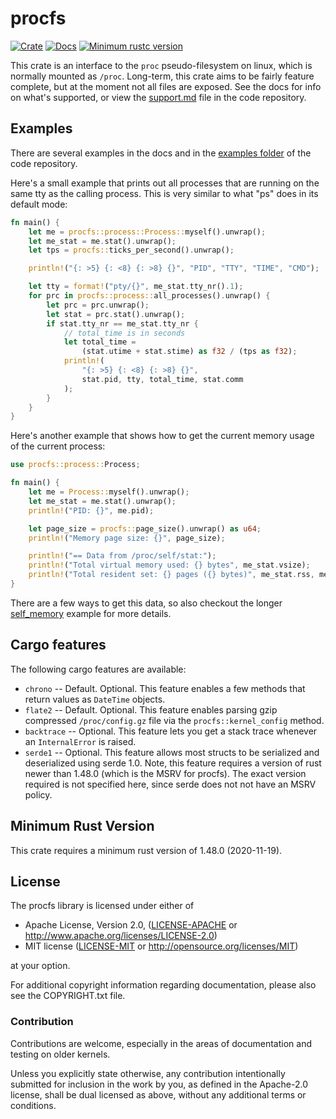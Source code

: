 procfs
======

[![Crate](https://img.shields.io/crates/v/procfs.svg)](https://crates.io/crates/procfs)
[![Docs](https://docs.rs/procfs/badge.svg)](https://docs.rs/procfs)
[![Minimum rustc version](https://img.shields.io/badge/rustc-1.48+-lightgray.svg)](https://github.com/eminence/procfs#minimum-rust-version)


This crate is an interface to the `proc` pseudo-filesystem on linux, which is normally mounted as `/proc`.
Long-term, this crate aims to be fairly feature complete, but at the moment not all files are exposed.
See the docs for info on what's supported, or view the [support.md](https://github.com/eminence/procfs/blob/master/support.md)
file in the code repository.

## Examples
There are several examples in the docs and in the [examples folder](https://github.com/eminence/procfs/tree/master/examples)
of the code repository.

Here's a small example that prints out all processes that are running on the same tty as the calling
process.  This is very similar to what "ps" does in its default mode:

```rust
fn main() {
    let me = procfs::process::Process::myself().unwrap();
    let me_stat = me.stat().unwrap();
    let tps = procfs::ticks_per_second().unwrap();

    println!("{: >5} {: <8} {: >8} {}", "PID", "TTY", "TIME", "CMD");

    let tty = format!("pty/{}", me_stat.tty_nr().1);
    for prc in procfs::process::all_processes().unwrap() {
        let prc = prc.unwrap();
        let stat = prc.stat().unwrap();
        if stat.tty_nr == me_stat.tty_nr {
            // total_time is in seconds
            let total_time =
                (stat.utime + stat.stime) as f32 / (tps as f32);
            println!(
                "{: >5} {: <8} {: >8} {}",
                stat.pid, tty, total_time, stat.comm
            );
        }
    }
}

```

Here's another example that shows how to get the current memory usage of the current process:

```rust
use procfs::process::Process;

fn main() {
    let me = Process::myself().unwrap();
    let me_stat = me.stat().unwrap();
    println!("PID: {}", me.pid);

    let page_size = procfs::page_size().unwrap() as u64;
    println!("Memory page size: {}", page_size);

    println!("== Data from /proc/self/stat:");
    println!("Total virtual memory used: {} bytes", me_stat.vsize);
    println!("Total resident set: {} pages ({} bytes)", me_stat.rss, me_stat.rss as u64 * page_size);
}

```

There are a few ways to get this data, so also checkout the longer
[self_memory](https://github.com/eminence/procfs/blob/master/examples/self_memory.rs) example for more
details.

## Cargo features

The following cargo features are available:

* `chrono` -- Default.  Optional.  This feature enables a few methods that return values as `DateTime` objects.
* `flate2` -- Default.  Optional.  This feature enables parsing gzip compressed `/proc/config.gz` file via the `procfs::kernel_config` method.
* `backtrace` -- Optional.  This feature lets you get a stack trace whenever an `InternalError` is raised.
* `serde1` -- Optional.  This feature allows most structs to be serialized and deserialized using serde 1.0.  Note, this
feature requires a version of rust newer than 1.48.0 (which is the MSRV for procfs).  The exact version required is not
specified here, since serde does not not have an MSRV policy.

## Minimum Rust Version

This crate requires a minimum rust version of 1.48.0 (2020-11-19).

## License

The procfs library is licensed under either of

 * Apache License, Version 2.0, ([LICENSE-APACHE](LICENSE-APACHE) or http://www.apache.org/licenses/LICENSE-2.0)
 * MIT license ([LICENSE-MIT](LICENSE-MIT) or http://opensource.org/licenses/MIT)

at your option.

For additional copyright information regarding documentation, please also see the COPYRIGHT.txt file.

### Contribution

Contributions are welcome, especially in the areas of documentation and testing on older kernels.

Unless you explicitly state otherwise, any contribution intentionally
submitted for inclusion in the work by you, as defined in the Apache-2.0
license, shall be dual licensed as above, without any additional terms or
conditions.

